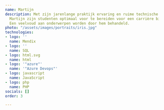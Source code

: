 ```yaml
---
name: Martijn
description: Met zijn jarenlange praktijk ervaring en ruime technische kennis weet
  Martijn zijn studenten optimaal voor te bereiden voor een carrière binnen de IT.
  Een veelvoud aan onderwerpen worden door hem behandeld.
photo: "/assets/images/portraits/iris.jpg"
technologies:
- logo: ''
  name: Mendix
- logo: ''
  name: SQL
- logo: html.svg
  name: html
- logo: '"azure"'
  name: '"Azure Devops"'
- logo: javascript
  name: JavaScript
- logo: php
  name: PHP
socials: []
order: 3

---
```

